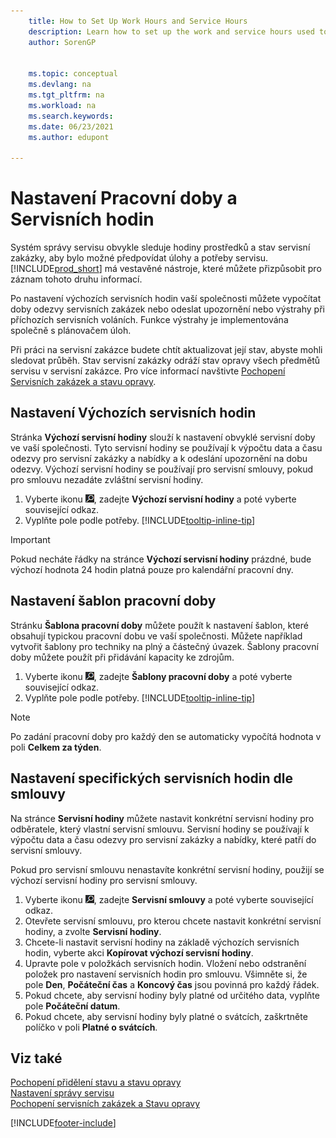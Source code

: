 ```yaml
---
    title: How to Set Up Work Hours and Service Hours
    description: Learn how to set up the work and service hours used to calculate the response date and time for service orders and quotes.
    author: SorenGP


    ms.topic: conceptual
    ms.devlang: na
    ms.tgt_pltfrm: na
    ms.workload: na
    ms.search.keywords:
    ms.date: 06/23/2021
    ms.author: edupont

---
```

# Nastavení Pracovní doby a Servisních hodin
Systém správy servisu obvykle sleduje hodiny prostředků a stav servisní zakázky, aby bylo možné předpovídat úlohy a potřeby servisu. [!INCLUDE[prod_short](includes/prod_short.md)] má vestavěné nástroje, které můžete přizpůsobit pro záznam tohoto druhu informací.

Po nastavení výchozích servisních hodin vaší společnosti můžete vypočítat doby odezvy servisních zakázek nebo odeslat upozornění nebo výstrahy při příchozích servisních voláních. Funkce výstrahy je implementována společně s plánovačem úloh.

Při práci na servisní zakázce budete chtít aktualizovat její stav, abyste mohli sledovat průběh. Stav servisní zakázky odráží stav opravy všech předmětů servisu v servisní zakázce. Pro více informací navštivte [Pochopení Servisních zakázek a stavu opravy](service-order-repair-status.md).

## Nastavení Výchozích servisních hodin
Stránka **Výchozí servisní hodiny** slouží k nastavení obvyklé servisní doby ve vaší společnosti. Tyto servisní hodiny se používají k výpočtu data a času odezvy pro servisní zakázky a nabídky a k odeslání upozornění na dobu odezvy. Výchozí servisní hodiny se používají pro servisní smlouvy, pokud pro smlouvu nezadáte zvláštní servisní hodiny.

1. Vyberte ikonu ![Žárovky, která otevře funkci Řekněte mi](media/ui-search/search_small.png "Řekněte mi, co chcete dělat"), zadejte **Výchozí servisní hodiny** a poté vyberte související odkaz.
2. Vyplňte pole podle potřeby. [!INCLUDE[tooltip-inline-tip](includes/tooltip-inline-tip_md.md)]

> [!IMPORTANT]  
> Pokud necháte řádky na stránce **Výchozí servisní hodiny** prázdné, bude výchozí hodnota 24 hodin platná pouze pro kalendářní pracovní dny.

## Nastavení šablon pracovní doby
Stránku **Šablona pracovní doby** můžete použít k nastavení šablon, které obsahují typickou pracovní dobu ve vaší společnosti. Můžete například vytvořit šablony pro techniky na plný a částečný úvazek. Šablony pracovní doby můžete použít při přidávání kapacity ke zdrojům.

1. Vyberte ikonu ![Žárovky, která otevře funkci Řekněte mi](media/ui-search/search_small.png "Řekněte mi, co chcete dělat"), zadejte **Šablony pracovní doby** a poté vyberte související odkaz.
2. Vyplňte pole podle potřeby. [!INCLUDE[tooltip-inline-tip](includes/tooltip-inline-tip_md.md)]

> [!Note]
> Po zadání pracovní doby pro každý den se automaticky vypočítá hodnota v poli **Celkem za týden**.

## Nastavení specifických servisních hodin dle smlouvy
Na stránce **Servisní hodiny** můžete nastavit konkrétní servisní hodiny pro odběratele, který vlastní servisní smlouvu. Servisní hodiny se používají k výpočtu data a času odezvy pro servisní zakázky a nabídky, které patří do servisní smlouvy.

Pokud pro servisní smlouvu nenastavíte konkrétní servisní hodiny, použijí se výchozí servisní hodiny pro servisní smlouvy.

1. Vyberte ikonu ![Žárovky, která otevře ikonu Řekněte mi](media/ui-search/search_small.png "Řeknete mi, co chcete dělat"), zadejte **Servisní smlouvy** a poté vyberte související odkaz.
2. Otevřete servisní smlouvu, pro kterou chcete nastavit konkrétní servisní hodiny, a zvolte **Servisní hodiny**.
4. Chcete-li nastavit servisní hodiny na základě výchozích servisních hodin, vyberte akci **Kopírovat výchozí servisní hodiny**.
5. Upravte pole v položkách servisních hodin. Vložení nebo odstranění položek pro nastavení servisních hodin pro smlouvu. Všimněte si, že pole **Den**, **Počáteční čas** a **Koncový čas** jsou povinná pro každý řádek.
6. Pokud chcete, aby servisní hodiny byly platné od určitého data, vyplňte pole **Počáteční datum**.
7. Pokud chcete, aby servisní hodiny byly platné o svátcích, zaškrtněte políčko v poli **Platné o svátcích**.

## Viz také
[Pochopení přidělení stavu a stavu opravy](service-allocation-status-and-repair-status.md)  
[Nastavení správy servisu](service-setup-service.md)  
[Pochopení servisních zakázek a Stavu opravy](service-order-repair-status.md)


[!INCLUDE[footer-include](includes/footer-banner.md)]